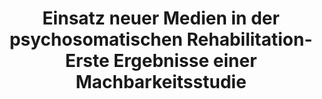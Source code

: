 --- 
abstract: '' 
authors: 
 - D Ebert
 -  H Wyler
 -  T Tarnowski
 -  B Sieland
 -  M Berking
doi: '' 
featured: false 
publication: '*Internetausgabe des Tagungsbandes*, 197' 
publication_short: '' 
publishDate: '2009-01-01' 
title: 'Einsatz neuer Medien in der psychosomatischen Rehabilitation-Erste Ergebnisse einer Machbarkeitsstudie' 
url_code: '' 
url_dataset: '' 
url_pdf: '' 
url_poster: '' 
url_project: '' 
url_slides: '' 
url_source: '' 
url_video: '' 
---